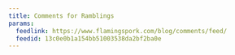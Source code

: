 ```yaml
---
title: Comments for Ramblings
params:
  feedlink: https://www.flamingspork.com/blog/comments/feed/
  feedid: 13c0e0b1a154bb51003538da2bf2ba0e
---
```

